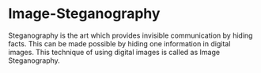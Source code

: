 # Image-Steganography
Steganography is the art which provides invisible communication by hiding facts. This can be made possible by hiding one information in digital images. This technique of using digital images is called as Image Steganography.
